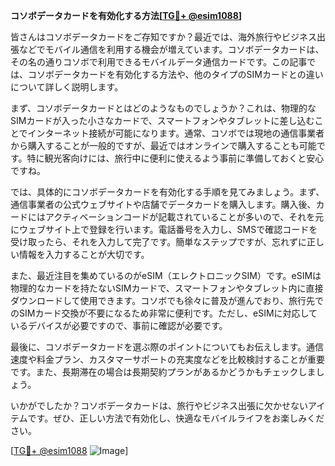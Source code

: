 **コソボデータカードを有効化する方法[[TG💪+ @esim1088](https://t.me/s/esim1088)]**

皆さんはコソボデータカードをご存知ですか？最近では、海外旅行やビジネス出張などでモバイル通信を利用する機会が増えています。コソボデータカードは、その名の通りコソボで利用できるモバイルデータ通信カードです。この記事では、コソボデータカードを有効化する方法や、他のタイプのSIMカードとの違いについて詳しく説明します。

まず、コソボデータカードとはどのようなものでしょうか？これは、物理的なSIMカードが入った小さなカードで、スマートフォンやタブレットに差し込むことでインターネット接続が可能になります。通常、コソボでは現地の通信事業者から購入することが一般的ですが、最近ではオンラインで購入することも可能です。特に観光客向けには、旅行中に便利に使えるよう事前に準備しておくと安心ですね。

では、具体的にコソボデータカードを有効化する手順を見てみましょう。まず、通信事業者の公式ウェブサイトや店舗でデータカードを購入します。購入後、カードにはアクティベーションコードが記載されていることが多いので、それを元にウェブサイト上で登録を行います。電話番号を入力し、SMSで確認コードを受け取ったら、それを入力して完了です。簡単なステップですが、忘れずに正しい情報を入力することが大切です。

また、最近注目を集めているのがeSIM（エレクトロニックSIM）です。eSIMは物理的なカードを持たないSIMカードで、スマートフォンやタブレット内に直接ダウンロードして使用できます。コソボでも徐々に普及が進んでおり、旅行先でのSIMカード交換が不要になるため非常に便利です。ただし、eSIMに対応しているデバイスが必要ですので、事前に確認が必要です。

最後に、コソボデータカードを選ぶ際のポイントについてもお伝えします。通信速度や料金プラン、カスタマーサポートの充実度などを比較検討することが重要です。また、長期滞在の場合は長期契約プランがあるかどうかもチェックしましょう。

いかがでしたか？コソボデータカードは、旅行やビジネス出張に欠かせないアイテムです。ぜひ、正しい方法で有効化し、快適なモバイルライフをお楽しみください。

[[TG💪+ @esim1088](https://t.me/s/esim1088) ![Image](https://i.postimg.cc/Y0z9fWf4/image.png)]